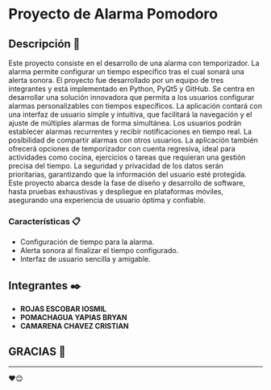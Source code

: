 # Proyecto de Alarma Pomodoro

## Descripción 🚀

Este proyecto consiste en el desarrollo de una alarma con temporizador. La alarma permite configurar un tiempo específico tras el cual sonará una alerta sonora. El proyecto fue desarrollado por un equipo de tres integrantes y está implementado en Python, PyQt5 y GitHub. Se centra en desarrollar una solución innovadora que permita a los usuarios configurar alarmas personalizables con tiempos específicos. La aplicación contará con una interfaz de usuario simple y intuitiva, que facilitará la navegación y el ajuste de múltiples alarmas de forma simultánea. Los usuarios podrán establecer alarmas recurrentes y recibir notificaciones en tiempo real. La posibilidad de compartir alarmas con otros usuarios. La aplicación también ofrecerá opciones de temporizador con cuenta regresiva, ideal para actividades como cocina, ejercicios o tareas que requieran una gestión precisa del tiempo. La seguridad y privacidad de los datos serán prioritarias, garantizando que la información del usuario esté protegida. Este proyecto abarca desde la fase de diseño y desarrollo de software, hasta pruebas exhaustivas y despliegue en plataformas móviles, asegurando una experiencia de usuario óptima y confiable.

### Características 📋

* Configuración de tiempo para la alarma.
* Alerta sonora al finalizar el tiempo configurado.
* Interfaz de usuario sencilla y amigable.

## Integrantes ✒️

* **ROJAS ESCOBAR IOSMIL**
* **POMACHAGUA YAPIAS BRYAN**
* **CAMARENA CHAVEZ CRISTIAN**


## GRACIAS 🎁

---
❤️😊
